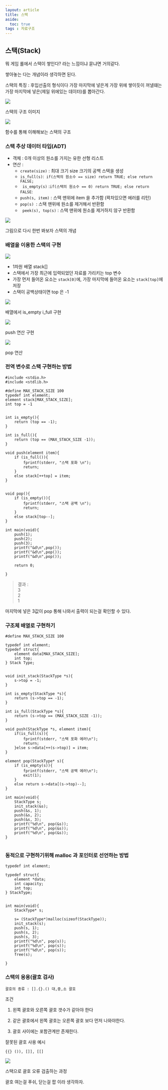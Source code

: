 ```yaml
---
layout: article
title: 스택
aside:
  toc: true
tags : 자료구조
---
```



## 스택(Stack)

뭐 게임 롤에서 스택이 쌓인다? 라는 느낌이냐 묻냐면 거의같다.

쌓아놓는 다는 개념이라 생각하면 된다.

스택의 특징 : 후입선출의 형식이다 가장 마지막에 넣은게 가장 위에 쌓이듯이 꺼낼떄는 가장 마지막에 넣은(제일 위에있는 데이터)를 뽑아간다.

![](assets/images/img-20.png)

스택의 구조 이미지

![](assets/images/img-26.png)

함수를 통해 이해해보는 스택의 구조

### 스택 추상 데이터 타입(ADT)

-   객체 : 0개 이상의 원소를 가지는 유한 선형 리스트
-   연산 :
    -   `create(size)` : 최대 크기 size 크기의 공백 스택을 생성
    -  ` is_full(s) `:` if(스택의 원소수 == size) return TRUE; else return FALSE;`
    -  ` is_empty(s)` :`if(스택의 원소수 == 0) return TRUE; else return FALSE`:
    -   `push(s, item)` : 스택 맨위에 item 을 추가함 (꽉차있으면 에러를 리턴)
    -   `pop(s) `: 스택 맨위에 원소를 제거해서 반환함
    -  ` peek(s), top(s)` : 스택 맨위에 원소를 제거하지 않구 반환함

![](assets/images/img-25.png)

그림으로 다시 한번 봐보자 스택의 개념

### 배열을 이용한 스택의 구현

![](assets/images/img-24.png)

-   1차원 배열 stack[]
-   스택에서 가장 최근에 입력되었던 자료를 가리키는 top 변수
-   가장 먼저 들어온 요소는 `stack[0]`에, 가장 마지막에 들어온 요소는 `stack[top]`에 저장
-   스택이 공백상태이면 top 은 -1

![](assets/images/img-22.png)

배열에서 is_empty i_full 구현

![](assets/images/img-27.png)

push 연산 구현

![](assets/images/img-21.png)

pop 연산

### 전역 변수로 스택 구현하는 방법

```
#include <stdio.h>
#include <stdlib.h>

#define MAX_STACK_SIZE 100
typedef int element;
element stack[MAX_STACK_SIZE];
int top = -1


int is_empty(){
	return (top == -1);
}

int is_full(){
	return (top == (MAX_STACK_SIZE -1));
}

void push(element item){
	if (is_full()){
    	fprintf(stderr, "스택 포화 \n");
        return;
    }
    else stack[++top] = item;
}


void pop(){
	if (is_empty()){
    	fprintf(stderr, "스택 공백 \n");
        return;
    }
    else stack[top--];
}

int main(void){
	push(1);
    push(2);
    push(3);
    printf("&d\n",pop());
    printf("&d\n",pop());
    printf("&d\n",pop());
    
    return 0;

}
```

> 결과 :  
> 3  
> 2  
> 1

마지막에 넣은 3값이 pop 통해 나와서 출력이 되는걸 확인할 수 있다.

### 구조체 배열로 구현하기

```
#define MAX_STACK_SIZE 100

typedef int element;
typedef struct{
	element data[MAX_STACK_SIZE];
    int top;
} Stack Type;


void init_stack(StackType *s){
	s->top = -1;
}

int is_empty(StackType *s){
	return (s->top == -1);
}

int is_full(StackType *s){
	return (s->top == (MAX_STACK_SIZE -1));
}

void push(StackType *s, element item){
	if(is_full(s)){
    	fprintf(stderr, "스택 포화 에러\n");
        return;
    }else s->data[++(s->top)] = item;
}

element pop(StackType* s){
	if (is_empty(s)){
    	fprintf(stderr, "스택 공백 에러\n");
        exit(1);
    }
    else return s->data[(s->top)--];
}

int main(void){
	StackType s;  
    init_stack(&s);
    push(&s, 1);
    push(&s, 2);
    push(&s, 3);
    printf("%d\n", pop(&s));
    printf("%d\n", pop(&s));
    printf("%d\n", pop(&s));	
}


```

### 동적으로 구현하기위해 malloc 과 포인터로 선언하는 방법

```
typedef int element;

typedef struct{
	element *data;
    int capacity;
    int top;
} StackType;


int main(void){
	StackType* s;
    
    s= (StackType*)malloc(sizeof(StackType));
    init_stack(s);
    push(s, 1);
    push(s, 2);
    push(s, 3);
    printf("%d\n", pop(s));
    printf("%d\n", pop(s));
    printf("%d\n", pop(s));
    free(s);
	
}
```

### 스택의 응용(괄호 검사)

`괄호의 종류 : [].{}.() 대,중,소 괄호`

조건 

1. 왼쪽 괄호와 오른쪽 괄호 갯수가 같아야 한다

2. 같은 괄호에서 왼쪽 괄호는 오른쪽 괄호 보다 먼저 나와야한다.

3. 괄호 사이에는 포함관계만 존재한다.

잘못된 괄호 사용 예시

`{{} ()), []], [[]`

![](assets/images/img-23.png)

스택으로 괄호 오류 검출하는 과정

괄호 여는걸 푸쉬, 닫는걸 팝 이라 생각하자.
